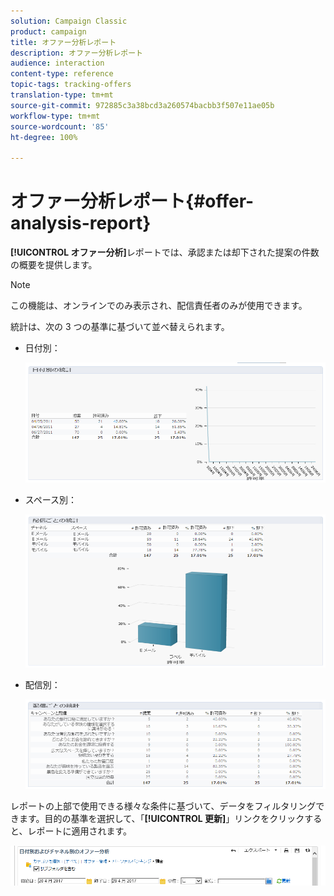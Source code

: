 ```yaml
---
solution: Campaign Classic
product: campaign
title: オファー分析レポート
description: オファー分析レポート
audience: interaction
content-type: reference
topic-tags: tracking-offers
translation-type: tm+mt
source-git-commit: 972885c3a38bcd3a260574bacbb3f507e11ae05b
workflow-type: tm+mt
source-wordcount: '85'
ht-degree: 100%

---
```



# オファー分析レポート{#offer-analysis-report}

**[!UICONTROL オファー分析]**&#x200B;レポートでは、承認または却下された提案の件数の概要を提供します。

>[!NOTE]
>
>この機能は、オンラインでのみ表示され、配信責任者のみが使用できます。

統計は、次の 3 つの基準に基づいて並べ替えられます。

* 日付別：

   ![](assets/offer_report_perdate.png)

* スペース別：

   ![](assets/offer_report_perspaces.png)

* 配信別：

   ![](assets/offer_report_perdeliveries.png)

レポートの上部で使用できる様々な条件に基づいて、データをフィルタリングできます。目的の基準を選択して、「**[!UICONTROL 更新]**」リンクをクリックすると、レポートに適用されます。

![](assets/offer_report_criteria.png)

